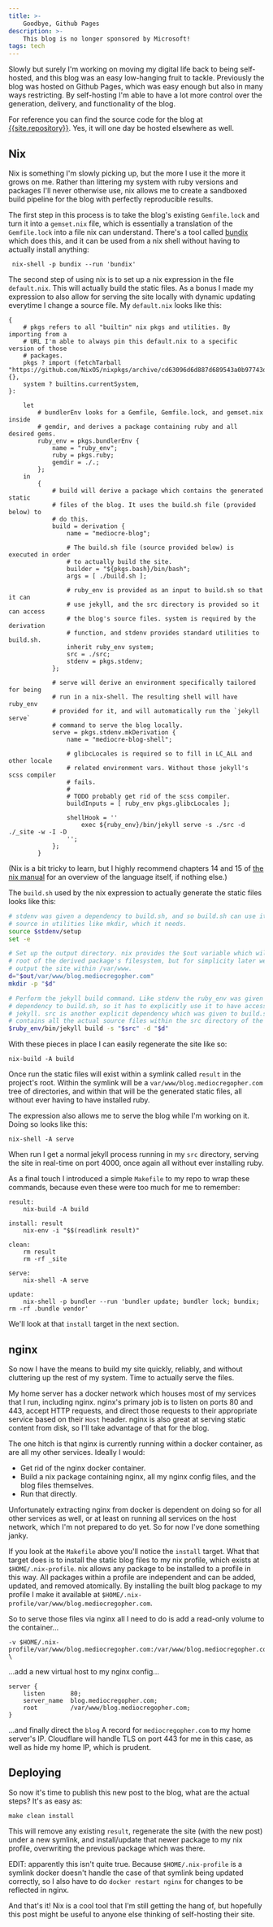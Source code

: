 ```yaml
---
title: >-
    Goodbye, Github Pages
description: >-
    This blog is no longer sponsored by Microsoft!
tags: tech
---
```


Slowly but surely I'm working on moving my digital life back to being
self-hosted, and this blog was an easy low-hanging fruit to tackle. Previously
the blog was hosted on Github Pages, which was easy enough but also in many ways
restricting. By self-hosting I'm able to have a lot more control over the
generation, delivery, and functionality of the blog.

For reference you can find the source code for the blog at
[{{site.repository}}]({{site.repository}}). Yes, it will one day be hosted
elsewhere as well.

## Nix

Nix is something I'm slowly picking up, but the more I use it the more it grows
on me. Rather than littering my system with ruby versions and packages I'll
never otherwise use, nix allows me to create a sandboxed build pipeline for the
blog with perfectly reproducible results.

The first step in this process is to take the blog's existing `Gemfile.lock` and
turn it into a `gemset.nix` file, which is essentially a translation of the
`Gemfile.lock` into a file nix can understand. There's a tool called
[bundix][bundix] which does this, and it can be used from a nix shell without
having to actually install anything:

```
 nix-shell -p bundix --run 'bundix'
```

The second step of using nix is to set up a nix expression in the file
`default.nix`. This will actually build the static files. As a bonus I made my
expression to also allow for serving the site locally with dynamic updating
everytime I change a source file. My `default.nix` looks like this:

```
{
    # pkgs refers to all "builtin" nix pkgs and utilities. By importing from a
    # URL I'm able to always pin this default.nix to a specific version of those
    # packages.
    pkgs ? import (fetchTarball "https://github.com/NixOS/nixpkgs/archive/cd63096d6d887d689543a0b97743d28995bc9bc3.tar.gz") {},
    system ? builtins.currentSystem,
}:

    let
        # bundlerEnv looks for a Gemfile, Gemfile.lock, and gemset.nix inside
        # gemdir, and derives a package containing ruby and all desired gems.
        ruby_env = pkgs.bundlerEnv {
            name = "ruby_env";
            ruby = pkgs.ruby;
            gemdir = ./.;
        };
    in
        {
            # build will derive a package which contains the generated static
            # files of the blog. It uses the build.sh file (provided below) to
            # do this.
            build = derivation {
                name = "mediocre-blog";

                # The build.sh file (source provided below) is executed in order
                # to actually build the site.
                builder = "${pkgs.bash}/bin/bash";
                args = [ ./build.sh ];

                # ruby_env is provided as an input to build.sh so that it can
                # use jekyll, and the src directory is provided so it can access
                # the blog's source files. system is required by the derivation
                # function, and stdenv provides standard utilities to build.sh.
                inherit ruby_env system;
                src = ./src;
                stdenv = pkgs.stdenv;
            };

            # serve will derive an environment specifically tailored for being
            # run in a nix-shell. The resulting shell will have ruby_env
            # provided for it, and will automatically run the `jekyll serve`
            # command to serve the blog locally.
            serve = pkgs.stdenv.mkDerivation {
                name = "mediocre-blog-shell";

                # glibcLocales is required so to fill in LC_ALL and other locale
                # related environment vars. Without those jekyll's scss compiler
                # fails.
                #
                # TODO probably get rid of the scss compiler.
                buildInputs = [ ruby_env pkgs.glibcLocales ];

                shellHook = ''
                    exec ${ruby_env}/bin/jekyll serve -s ./src -d ./_site -w -I -D
                '';
            };
        }
```

(Nix is a bit tricky to learn, but I highly recommend chapters 14 and 15 of [the
nix manual][manual] for an overview of the language itself, if nothing else.)

The `build.sh` used by the nix expression to actually generate the static files
looks like this:

```bash
# stdenv was given a dependency to build.sh, and so build.sh can use it to
# source in utilities like mkdir, which it needs.
source $stdenv/setup
set -e

# Set up the output directory. nix provides the $out variable which will be the
# root of the derived package's filesystem, but for simplicity later we want to
# output the site within /var/www.
d="$out/var/www/blog.mediocregopher.com"
mkdir -p "$d"

# Perform the jekyll build command. Like stdenv the ruby_env was given as a
# dependency to build.sh, so it has to explicitly use it to have access to
# jekyll. src is another explicit dependency which was given to build.sh, and
# contains all the actual source files within the src directory of the repo.
$ruby_env/bin/jekyll build -s "$src" -d "$d"
```

With these pieces in place I can easily regenerate the site like so:

```
nix-build -A build
```

Once run the static files will exist within a symlink called `result` in the
project's root. Within the symlink will be a `var/www/blog.mediocregopher.com`
tree of directories, and within that will be the generated static files, all
without ever having to have installed ruby.

The expression also allows me to serve the blog while I'm working on it. Doing
so looks like this:

```
nix-shell -A serve
```

When run I get a normal jekyll process running in my `src` directory, serving
the site in real-time on port 4000, once again all without ever installing ruby.

As a final touch I introduced a simple `Makefile` to my repo to wrap these
commands, because even these were too much for me to remember:

```
result:
	nix-build -A build

install: result
	nix-env -i "$$(readlink result)"

clean:
	rm result
	rm -rf _site

serve:
	nix-shell -A serve

update:
	nix-shell -p bundler --run 'bundler update; bundler lock; bundix; rm -rf .bundle vendor'
```

We'll look at that `install` target in the next section.

## nginx

So now I have the means to build my site quickly, reliably, and without
cluttering up the rest of my system. Time to actually serve the files.

My home server has a docker network which houses most of my services that I run,
including nginx. nginx's primary job is to listen on ports 80 and 443, accept
HTTP requests, and direct those requests to their appropriate service based on
their `Host` header. nginx is also great at serving static content from disk, so
I'll take advantage of that for the blog.

The one hitch is that nginx is currently running within a docker container,
as are all my other services. Ideally I would:

* Get rid of the nginx docker container.
* Build a nix package containing nginx, all my nginx config files, and the blog
  files themselves.
* Run that directly.

Unfortunately extracting nginx from docker is dependent on doing so for all
other services as well, or at least on running all services on the host network,
which I'm not prepared to do yet. So for now I've done something janky.

If you look at the `Makefile` above you'll notice the `install` target. What
that target does is to install the static blog files to my nix profile, which
exists at `$HOME/.nix-profile`. nix allows any package to be installed to a
profile in this way. All packages within a profile are independent and can be
added, updated, and removed atomically. By installing the built blog package to
my profile I make it available at
`$HOME/.nix-profile/var/www/blog.mediocregopher.com`.

So to serve those files via nginx all I need to do is add a read-only volume to
the container...

```
-v $HOME/.nix-profile/var/www/blog.mediocregopher.com:/var/www/blog.mediocregopher.com:ro \
```

...add a new virtual host to my nginx config...

```
server {
    listen       80;
    server_name  blog.mediocregopher.com;
    root         /var/www/blog.mediocregopher.com;
}
```

...and finally direct the `blog` A record for `mediocregopher.com` to my home
server's IP. Cloudflare will handle TLS on port 443 for me in this case, as well
as hide my home IP, which is prudent.

## Deploying

So now it's time to publish this new post to the blog, what are the actual
steps? It's as easy as:

```
make clean install
```

This will remove any existing `result`, regenerate the site (with the new post)
under a new symlink, and install/update that newer package to my nix profile,
overwriting the previous package which was there.

EDIT: apparently this isn't quite true. Because `$HOME/.nix-profile` is a
symlink docker doesn't handle the case of that symlink being updated correctly,
so I also have to do `docker restart nginx` for changes to be reflected in
nginx.

And that's it! Nix is a cool tool that I'm still getting the hang of, but
hopefully this post might be useful to anyone else thinking of self-hosting
their site.

[jekyll]: https://jekyllrb.com/
[bundix]: https://github.com/nix-community/bundix
[manual]: https://nixos.org/manual/nix/stable/#chap-writing-nix-expressions
